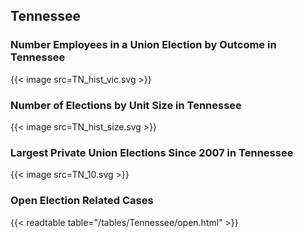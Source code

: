##  Tennessee

### Number Employees in a Union Election by Outcome in Tennessee
{{< image src=TN_hist_vic.svg >}}

### Number of Elections by Unit Size in Tennessee
{{< image src=TN_hist_size.svg >}}

### Largest Private Union Elections Since 2007 in Tennessee
{{< image src=TN_10.svg >}}

### Open Election Related Cases
{{< readtable table="/tables/Tennessee/open.html" >}}

